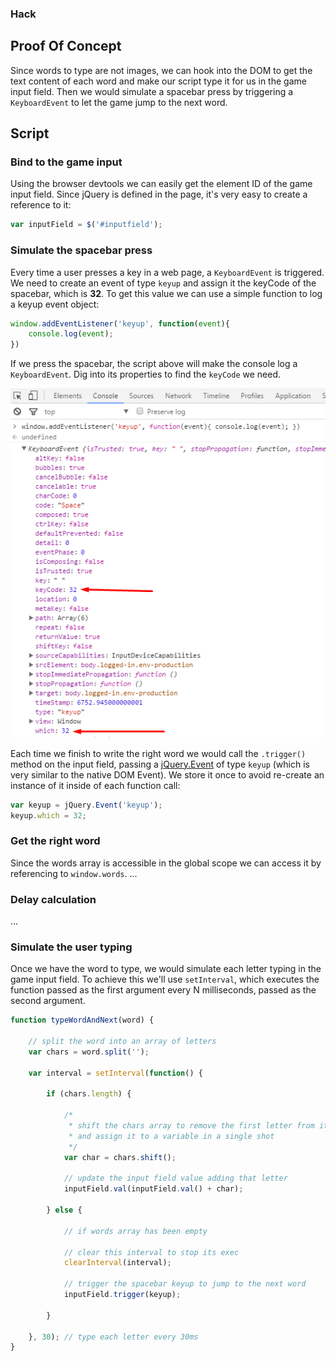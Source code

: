 ### Hack

## Proof Of Concept

Since words to type are not images, we can hook into the DOM to get the text content of each word and make our script type it for us in the game input field.
Then we would simulate a spacebar press by triggering a `KeyboardEvent` to let the game jump to the next word.

## Script

### Bind to the game input
Using the browser devtools we can easily get the element ID of the game input field. Since jQuery is defined in the page, it's very easy to create a reference to it:

```javascript
var inputField = $('#inputfield');
```

### Simulate the spacebar press
Every time a user presses a key in a web page, a `KeyboardEvent` is triggered.
We need to create an event of type `keyup` and assign it the keyCode of the spacebar, which is __32__.
To get this value we can use a simple function to log a keyup event object:

```javascript
window.addEventListener('keyup', function(event){
    console.log(event);
})
```

If we press the spacebar, the script above will make the console log a `KeyboardEvent`. Dig into its properties to find the `keyCode` we need.

![KeyboardEvent](https://raw.githubusercontent.com/ukaoskid/ukaoskid.github.io/master/demo/10fast-finger-hacked/screenshot1.png)

Each time we finish to write the right word we would call the `.trigger()` method on the input field, passing a [jQuery.Event](http://api.jquery.com/category/events/event-object/) of type `keyup` (which is very similar to the native DOM Event).
We store it once to avoid re-create an instance of it inside of each function call:

```javascript
var keyup = jQuery.Event('keyup');
keyup.which = 32;
```

### Get the right word
Since the words array is accessible in the global scope we can access it by referencing to `window.words`.
...

### Delay calculation
...

### Simulate the user typing
Once we have the word to type, we would simulate each letter typing in the game input field.
To achieve this we'll use `setInterval`, which executes the function passed as the first argument every N milliseconds, passed as the second argument.

```javascript
function typeWordAndNext(word) {

    // split the word into an array of letters
    var chars = word.split('');

    var interval = setInterval(function() {

        if (chars.length) {

            /*
             * shift the chars array to remove the first letter from it
             * and assign it to a variable in a single shot
             */
            var char = chars.shift();

            // update the input field value adding that letter
            inputField.val(inputField.val() + char);

        } else {

            // if words array has been empty

            // clear this interval to stop its exec
            clearInterval(interval);

            // trigger the spacebar keyup to jump to the next word
            inputField.trigger(keyup);

        }

    }, 30); // type each letter every 30ms
}
```